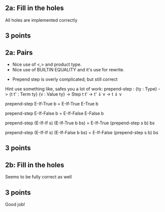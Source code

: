 ## 2a: Fill in the holes ##
All holes are implemented correctly
## 3 points ##

## 2a: Pairs ##
+ Nice use of <_,_> and product type.
+ Nice use of BUILTIN EQUALITY and it's use for rewrite.
- Prepend step is overly complicated; but still correct

Hint use something like, safes you a lot of work:
prepend-step : {ty : Type} -> {t t' : Term ty} {v : Value ty} → Step t t' -> t' ⇓ v → t ⇓ v

prepend-step E-If-True b = E-If-True E-True b

prepend-step E-If-False b = E-If-False E-False b

prepend-step (E-If-If s) (E-If-True b bs) = E-If-True (prepend-step s b) bs

prepend-step (E-If-If s) (E-If-False b bs) = E-If-False (prepend-step s b) bs

## 3 points ##

## 2b: Fill in the holes ##
Seems to be fully correct as well
## 3 points ##

Good job!

